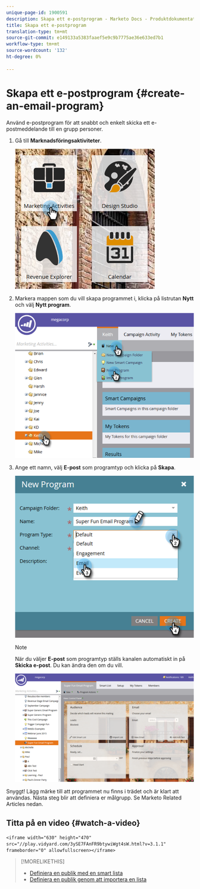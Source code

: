 ```yaml
---
unique-page-id: 1900591
description: Skapa ett e-postprogram - Marketo Docs - Produktdokumentation
title: Skapa ett e-postprogram
translation-type: tm+mt
source-git-commit: e149133a5383faaef5e9c9b7775ae36e633ed7b1
workflow-type: tm+mt
source-wordcount: '132'
ht-degree: 0%

---
```



# Skapa ett e-postprogram {#create-an-email-program}

Använd e-postprogram för att snabbt och enkelt skicka ett e-postmeddelande till en grupp personer.

1. Gå till **Marknadsföringsaktiviteter**.

   ![](assets/one.png)

1. Markera mappen som du vill skapa programmet i, klicka på listrutan **Nytt** och välj **Nytt program**.

   ![](assets/two.png)

1. Ange ett namn, välj **E-post** som programtyp och klicka på **Skapa**.

   ![](assets/three.png)

   >[!NOTE]
   >
   >När du väljer **E-post** som programtyp ställs kanalen automatiskt in på **Skicka e-post**. Du kan ändra den om du vill.

   ![](assets/four.png)

Snyggt! Lägg märke till att programmet nu finns i trädet och är klart att användas. Nästa steg blir att definiera er målgrupp. Se Marketo Related Articles nedan.

## Titta på en video {#watch-a-video}

`<iframe width="630" height="470" src="//play.vidyard.com/3ySE7FAnFR9btywiWgt4sW.html?v=3.1.1" frameborder="0" allowfullscreen></iframe>`

>[!MORELIKETHIS]
>
>* [Definiera en publik med en smart lista](../../../../product-docs/email-marketing/email-programs/managing-people-in-email-programs/define-an-audience-with-a-smart-list.md)
>* [Definiera en publik genom att importera en lista](../../../../product-docs/email-marketing/email-programs/managing-people-in-email-programs/define-an-audience-by-importing-a-list.md)

>




